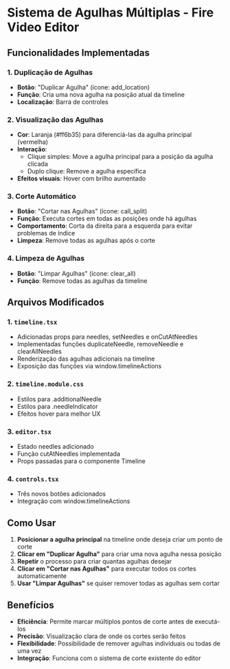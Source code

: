 # Sistema de Agulhas Múltiplas - Fire Video Editor

## Funcionalidades Implementadas

### 1. Duplicação de Agulhas
- **Botão**: "Duplicar Agulha" (ícone: add_location)
- **Função**: Cria uma nova agulha na posição atual da timeline
- **Localização**: Barra de controles

### 2. Visualização das Agulhas
- **Cor**: Laranja (#ff6b35) para diferenciá-las da agulha principal (vermelha)
- **Interação**: 
  - Clique simples: Move a agulha principal para a posição da agulha clicada
  - Duplo clique: Remove a agulha específica
- **Efeitos visuais**: Hover com brilho aumentado

### 3. Corte Automático
- **Botão**: "Cortar nas Agulhas" (ícone: call_split)
- **Função**: Executa cortes em todas as posições onde há agulhas
- **Comportamento**: Corta da direita para a esquerda para evitar problemas de índice
- **Limpeza**: Remove todas as agulhas após o corte

### 4. Limpeza de Agulhas
- **Botão**: "Limpar Agulhas" (ícone: clear_all)
- **Função**: Remove todas as agulhas da timeline

## Arquivos Modificados

### 1. `timeline.tsx`
- Adicionadas props para needles, setNeedles e onCutAtNeedles
- Implementadas funções duplicateNeedle, removeNeedle e clearAllNeedles
- Renderização das agulhas adicionais na timeline
- Exposição das funções via window.timelineActions

### 2. `timeline.module.css`
- Estilos para .additionalNeedle
- Estilos para .needleIndicator
- Efeitos hover para melhor UX

### 3. `editor.tsx`
- Estado needles adicionado
- Função cutAtNeedles implementada
- Props passadas para o componente Timeline

### 4. `controls.tsx`
- Três novos botões adicionados
- Integração com window.timelineActions

## Como Usar

1. **Posicionar a agulha principal** na timeline onde deseja criar um ponto de corte
2. **Clicar em "Duplicar Agulha"** para criar uma nova agulha nessa posição
3. **Repetir** o processo para criar quantas agulhas desejar
4. **Clicar em "Cortar nas Agulhas"** para executar todos os cortes automaticamente
5. **Usar "Limpar Agulhas"** se quiser remover todas as agulhas sem cortar

## Benefícios

- **Eficiência**: Permite marcar múltiplos pontos de corte antes de executá-los
- **Precisão**: Visualização clara de onde os cortes serão feitos
- **Flexibilidade**: Possibilidade de remover agulhas individuais ou todas de uma vez
- **Integração**: Funciona com o sistema de corte existente do editor